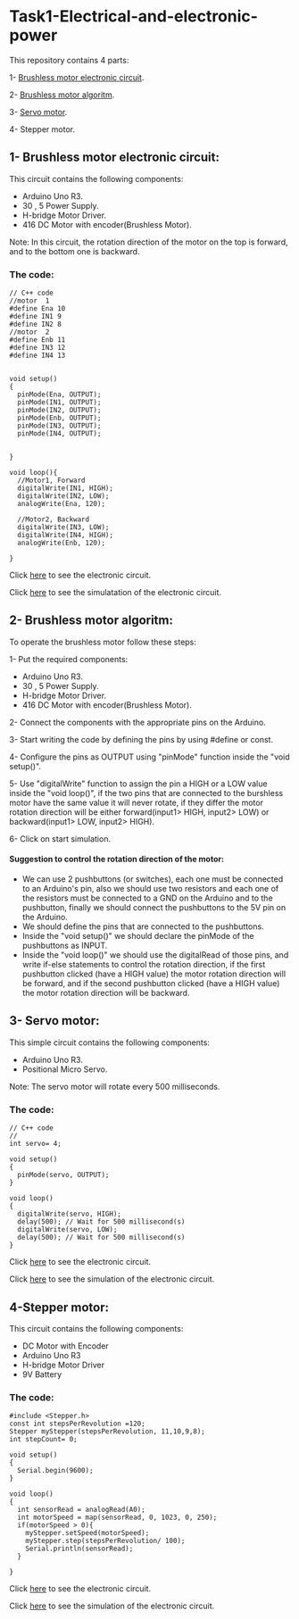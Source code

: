 # Task1-Electrical-and-electronic-power
This repository contains 4 parts:

1- [Brushless motor electronic circuit](https://github.com/farahhrs/Task1-Electrical-and-electronic-power/blob/main/README.md#1--brushless-motor-electronic-circuit).

2- [Brushless motor algoritm](https://github.com/farahhrs/Task1-Electrical-and-electronic-power/blob/main/README.md#2--brushless-motor-algoritm).

3- [Servo motor](https://github.com/farahhrs/Task1-Electrical-and-electronic-power/blob/main/README.md#3--servo-motor).

4- Stepper motor.

## 1- Brushless motor electronic circuit:
This circuit contains the following components:
- Arduino Uno R3.
- 30 , 5 Power Supply.
- H-bridge Motor Driver.
- 416 DC Motor with encoder(Brushless Motor).


Note: In this circuit, the rotation direction of the motor on the top is forward, and to the bottom one is backward.

### The code:
```
// C++ code
//motor  1
#define Ena 10
#define IN1 9
#define IN2 8
//motor  2
#define Enb 11
#define IN3 12
#define IN4 13


void setup()
{
  pinMode(Ena, OUTPUT);
  pinMode(IN1, OUTPUT);
  pinMode(IN2, OUTPUT);
  pinMode(Enb, OUTPUT);
  pinMode(IN3, OUTPUT);
  pinMode(IN4, OUTPUT);
 
  
}

void loop(){
  //Motor1, Forward
  digitalWrite(IN1, HIGH);
  digitalWrite(IN2, LOW);
  analogWrite(Ena, 120);

  //Motor2, Backward
  digitalWrite(IN3, LOW);
  digitalWrite(IN4, HIGH);
  analogWrite(Enb, 120);

}
```
Click [here](https://github.com/farahhrs/Task1-Electrical-and-electronic-power/blob/52d6c70d2c14be73c47313031ebe186a6e11ff0b/Brushless%20motor%20electronic%20circuit.png) to see the electronic circuit.

Click [here](https://www.tinkercad.com/things/61wjgfv8Y8t-glorious-fulffy-esboo/editel?sharecode=d7nCwHONFTlWHCqBLu08L8OclMTHsXHr4rm-kmkNkkE) to see the simulatation of the  electronic circuit.

## 2- Brushless motor algoritm:
To operate the brushless motor follow these steps:

1- Put the required components:
- Arduino Uno R3.
- 30 , 5 Power Supply.
- H-bridge Motor Driver.
- 416 DC Motor with encoder(Brushless Motor).

2- Connect the components with the appropriate pins on the Arduino.

3- Start writing the code by defining the pins by using #define or const.

4- Configure the pins as OUTPUT using "pinMode" function inside the "void setup()".

5- Use "digitalWrite" function to assign the pin a HIGH or a LOW value inside the "void loop()", if the two pins that are connected to the burshless motor have the same value it will never rotate, if they differ the motor rotation direction will be either forward(input1> HIGH, input2> LOW) or backward(input1> LOW, input2> HIGH).

6- Click on start simulation.

####  Suggestion to control the rotation direction of the motor:

- We can use 2 pushbuttons (or switches), each one must be connected to an Arduino's pin, also we should use two resistors and each one of the resistors must be connected to a GND on the Arduino and to the pushbutton, finally we should connect the pushbuttons to the 5V pin on the Arduino. 
- We should define the pins that are connected to the pushbuttons.
- Inside the "void setup()" we should declare the pinMode of the pushbuttons as INPUT.
- Inside the "void loop()" we should use the digitalRead of those pins, and write if-else statements to control the rotation direction, if the first pushbutton clicked (have a HIGH value) the motor rotation direction will be forward, and if the second pushbutton clicked (have a HIGH value) the motor rotation direction will be backward.

## 3- Servo motor:
This simple circuit contains the following components:
- Arduino Uno R3.
- Positional Micro Servo.


Note: The servo motor will rotate every 500 milliseconds.

### The code:
```
// C++ code
//
int servo= 4;

void setup()
{
  pinMode(servo, OUTPUT);
}

void loop()
{
  digitalWrite(servo, HIGH);
  delay(500); // Wait for 500 millisecond(s)
  digitalWrite(servo, LOW);
  delay(500); // Wait for 500 millisecond(s)
}
```
Click [here](https://github.com/farahhrs/Task1-Electrical-and-electronic-power/blob/b4901cc0312cdd3e551fc9921ee0173f6214fe30/Servo%20motor/Servo%20motor.png) to see the electronic circuit.

Click [here](https://www.tinkercad.com/things/joslypxqlR7-shiny-densor/editel?sharecode=F7EKHXuK-3uudYewlMcJxxWqixKkN6O6hd8nDbi-cSg) to see the simulation of the electronic circuit.

## 4-Stepper motor:
This circuit contains the following components:
- DC Motor with Encoder
- Arduino Uno R3
- H-bridge Motor Driver
- 9V Battery

### The code:
```
#include <Stepper.h>
const int stepsPerRevolution =120;
Stepper myStepper(stepsPerRevolution, 11,10,9,8);
int stepCount= 0; 

void setup()
{
  Serial.begin(9600);
}

void loop()
{
  int sensorRead = analogRead(A0);
  int motorSpeed = map(sensorRead, 0, 1023, 0, 250);
  if(motorSpeed > 0){
    myStepper.setSpeed(motorSpeed);
    myStepper.step(stepsPerRevolution/ 100);
	Serial.println(sensorRead);
  }
  
}
```
Click [here](https://github.com/farahhrs/Task1-Electrical-and-electronic-power/blob/033b5fbab0b1ade4a48abd17d74b330d95883864/Stepper%20motor/Stepper%20motor.png) to see the electronic circuit.

Click [here](https://www.tinkercad.com/things/6w6bSyS4Dvu-super-snaget/editel?sharecode=gGQdMWfQiblBYjOrRCbMnDef73wEdq1RSbRnWHiwOIQ) to see the simulation of the electronic circuit.
